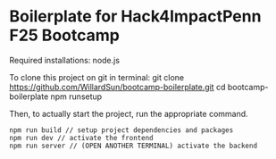 # Boilerplate for Hack4ImpactPenn F25 Bootcamp

Required installations: node.js

To clone this project on git in terminal:
git clone https://github.com/WillardSun/bootcamp-boilerplate.git
cd bootcamp-boilerplate
npm runsetup


Then, to actually start the project, run the appropriate command. 
```
npm run build // setup project dependencies and packages
npm run dev // activate the frontend
npm run server // (OPEN ANOTHER TERMINAL) activate the backend
```

